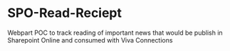 # SPO-Read-Reciept
Webpart POC to track reading of important news that would be publish in Sharepoint Online and consumed with Viva Connections

